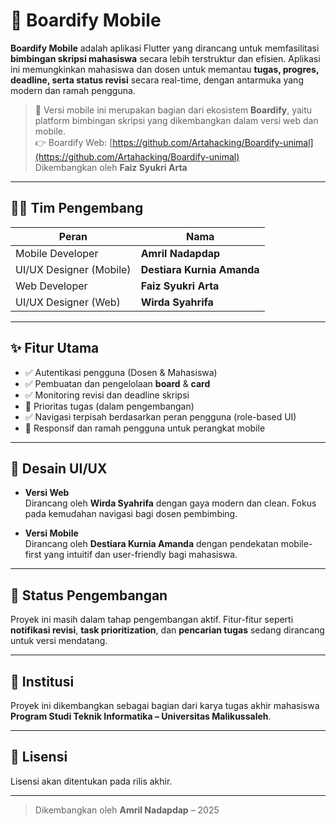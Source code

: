 # 📱 Boardify Mobile

**Boardify Mobile** adalah aplikasi Flutter yang dirancang untuk memfasilitasi **bimbingan skripsi mahasiswa** secara lebih terstruktur dan efisien. Aplikasi ini memungkinkan mahasiswa dan dosen untuk memantau **tugas, progres, deadline, serta status revisi** secara real-time, dengan antarmuka yang modern dan ramah pengguna.

> 🔗 Versi mobile ini merupakan bagian dari ekosistem **Boardify**, yaitu platform bimbingan skripsi yang dikembangkan dalam versi web dan mobile.  
> 👉 Boardify Web: [https://github.com/Artahacking/Boardify-unimal](https://github.com/Artahacking/Boardify-unimal)  
> Dikembangkan oleh **Faiz Syukri Arta**

---

## 👨‍💻 Tim Pengembang

| Peran                      | Nama                          |
|---------------------------|-------------------------------|
| Mobile Developer          | **Amril Nadapdap**            |
| UI/UX Designer (Mobile)   | **Destiara Kurnia Amanda**    |
| Web Developer             | **Faiz Syukri Arta**          |
| UI/UX Designer (Web)      | **Wirda Syahrifa**            |

---

## ✨ Fitur Utama

- ✅ Autentikasi pengguna (Dosen & Mahasiswa)
- ✅ Pembuatan dan pengelolaan **board** & **card**
- ✅ Monitoring revisi dan deadline skripsi
- 🚧 Prioritas tugas (dalam pengembangan)
- ✅ Navigasi terpisah berdasarkan peran pengguna (role-based UI)
- 🚀 Responsif dan ramah pengguna untuk perangkat mobile

---

## 🎨 Desain UI/UX

- **Versi Web**  
  Dirancang oleh **Wirda Syahrifa** dengan gaya modern dan clean. Fokus pada kemudahan navigasi bagi dosen pembimbing.

- **Versi Mobile**  
  Dirancang oleh **Destiara Kurnia Amanda** dengan pendekatan mobile-first yang intuitif dan user-friendly bagi mahasiswa.


---

## 🚧 Status Pengembangan

Proyek ini masih dalam tahap pengembangan aktif. Fitur-fitur seperti **notifikasi revisi**, **task prioritization**, dan **pencarian tugas** sedang dirancang untuk versi mendatang.

---

## 🏫 Institusi

Proyek ini dikembangkan sebagai bagian dari karya tugas akhir mahasiswa  
**Program Studi Teknik Informatika – Universitas Malikussaleh**.

---

## 📜 Lisensi

Lisensi akan ditentukan pada rilis akhir.

---

> Dikembangkan oleh **Amril Nadapdap** – 2025


